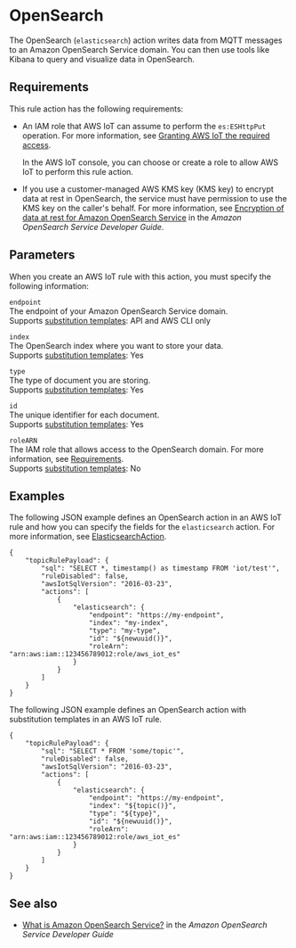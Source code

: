 # OpenSearch<a name="elasticsearch-rule-action"></a>

The OpenSearch \(`elasticsearch`\) action writes data from MQTT messages to an Amazon OpenSearch Service domain\. You can then use tools like Kibana to query and visualize data in OpenSearch\.

## Requirements<a name="elasticsearch-rule-action-requirements"></a>

This rule action has the following requirements:
+ An IAM role that AWS IoT can assume to perform the `es:ESHttpPut` operation\. For more information, see [Granting AWS IoT the required access](iot-create-role.md)\.

  In the AWS IoT console, you can choose or create a role to allow AWS IoT to perform this rule action\.
+ If you use a customer\-managed AWS KMS key \(KMS key\) to encrypt data at rest in OpenSearch, the service must have permission to use the KMS key on the caller's behalf\. For more information, see [Encryption of data at rest for Amazon OpenSearch Service](https://docs.aws.amazon.com/opensearch-service/latest/developerguide/encryption-at-rest.html) in the *Amazon OpenSearch Service Developer Guide*\.

## Parameters<a name="elasticsearch-rule-action-parameters"></a>

When you create an AWS IoT rule with this action, you must specify the following information:

`endpoint`  
The endpoint of your Amazon OpenSearch Service domain\.  
Supports [substitution templates](iot-substitution-templates.md): API and AWS CLI only

`index`  
The OpenSearch index where you want to store your data\.  
Supports [substitution templates](iot-substitution-templates.md): Yes

`type`  
The type of document you are storing\.  
Supports [substitution templates](iot-substitution-templates.md): Yes

`id`  
The unique identifier for each document\.  
Supports [substitution templates](iot-substitution-templates.md): Yes

`roleARN`  
The IAM role that allows access to the OpenSearch domain\. For more information, see [Requirements](#elasticsearch-rule-action-requirements)\.  
Supports [substitution templates](iot-substitution-templates.md): No

## Examples<a name="elasticsearch-rule-action-examples"></a>

The following JSON example defines an OpenSearch action in an AWS IoT rule and how you can specify the fields for the `elasticsearch` action\. For more information, see [ElasticsearchAction](https://docs.aws.amazon.com/iot/latest/apireference/API_ElasticsearchAction.html)\.

```
{
    "topicRulePayload": {
        "sql": "SELECT *, timestamp() as timestamp FROM 'iot/test'",
        "ruleDisabled": false,
        "awsIotSqlVersion": "2016-03-23",
        "actions": [
            {
                "elasticsearch": {
                    "endpoint": "https://my-endpoint",
                    "index": "my-index",
                    "type": "my-type",
                    "id": "${newuuid()}",
                    "roleArn": "arn:aws:iam::123456789012:role/aws_iot_es"
                }
            }
        ]
    }
}
```

The following JSON example defines an OpenSearch action with substitution templates in an AWS IoT rule\.

```
{
    "topicRulePayload": {
        "sql": "SELECT * FROM 'some/topic'",
        "ruleDisabled": false,
        "awsIotSqlVersion": "2016-03-23",
        "actions": [
            {
                "elasticsearch": {
                    "endpoint": "https://my-endpoint",
                    "index": "${topic()}",
                    "type": "${type}",
                    "id": "${newuuid()}",
                    "roleArn": "arn:aws:iam::123456789012:role/aws_iot_es"
                }
            }
        ]
    }
}
```

## See also<a name="elasticsearch-rule-action-see-also"></a>
+ [What is Amazon OpenSearch Service?](https://docs.aws.amazon.com/opensearch-service/latest/developerguide/) in the *Amazon OpenSearch Service Developer Guide*
